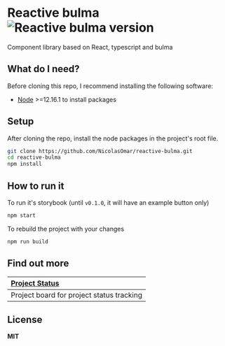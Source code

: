 # Reactive bulma ![Reactive bulma version](https://img.shields.io/github/package-json/v/nicolasomar/reactive-bulma?color=success&label=%20&style=flat-square)
Component library based on React, typescript and bulma

## What do I need?
Before cloning this repo, I recommend installing the following software:
- [Node](https://nodejs.org/en/download/) >=12.16.1 to install packages

## Setup
After cloning the repo, install the node packages in the project's root file.
```sh
git clone https://github.com/NicolasOmar/reactive-bulma.git
cd reactive-bulma
npm install
```

## How to run it
To run it's storybook (until `v0.1.0`, it will have an example button only)
```sh
npm start
```
To rebuild the project with your changes
```sh
npm run build
```

## Find out more
| [Project Status](https://github.com/users/NicolasOmar/projects/3) |
| :--- |
| Project board for project status tracking

## License
**MIT**